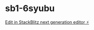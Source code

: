 # sb1-6syubu

[Edit in StackBlitz next generation editor ⚡️](https://stackblitz.com/~/github.com/Guga2022222221/sb1-6syubu)